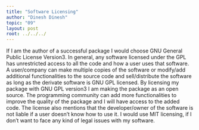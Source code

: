 ```yaml
---
title: "Software Licensing"
author: "Dinesh Dinesh"
topic: "09"
layout: post
root: ../../../
---
```

If I am the author of a successful package I would choose GNU General Public License Version3. In general, any software licensed under the GPL has unrestricted access to all the code and how a user uses that software. A user/company can make multiple copies of the software or modify/add additional functionalities to the source code and sell/distribute the software as long as the derivate software is GNU GPL licensed. By licensing my package with GNU GPL version3 I am making the package as an open source. The programming community can add more functionalities to improve the quality of the package and I will have access to the added code. The license also mentions that the developer/owner of the software is not liable if a user doesn’t know how to use it. I would use MIT licensing, if I don’t want to face any kind of legal issues with my software.


